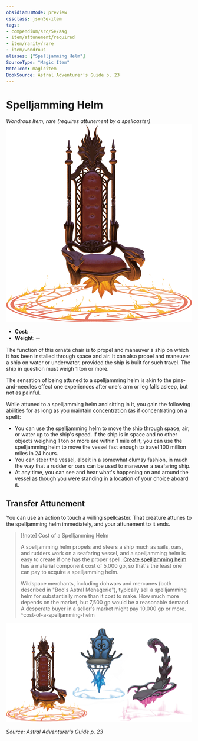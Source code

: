 ```yaml
---
obsidianUIMode: preview
cssclass: json5e-item
tags:
- compendium/src/5e/aag
- item/attunement/required
- item/rarity/rare
- item/wondrous
aliases: ["Spelljamming Helm"]
SourceType: "Magic Item"
NoteIcon: magicitem
BookSource: Astral Adventurer's Guide p. 23
---
```

# Spelljamming Helm
*Wondrous Item, rare (requires attunement by a spellcaster)*  
![](/3-Mechanics/CLI/items/img/spelljamming-helm.webp#right)  

- **Cost**: ⏤
- **Weight**: ⏤

The function of this ornate chair is to propel and maneuver a ship on which it has been installed through space and air. It can also propel and maneuver a ship on water or underwater, provided the ship is built for such travel. The ship in question must weigh 1 ton or more.

The sensation of being attuned to a spelljamming helm is akin to the pins-and-needles effect one experiences after one's arm or leg falls asleep, but not as painful.

While attuned to a spelljamming helm and sitting in it, you gain the following abilities for as long as you maintain [concentration](/3-Mechanics/CLI/rules/conditions.md#concentration) (as if concentrating on a spell):

- You can use the spelljamming helm to move the ship through space, air, or water up to the ship's speed. If the ship is in space and no other objects weighing 1 ton or more are within 1 mile of it, you can use the spelljamming helm to move the vessel fast enough to travel 100 million miles in 24 hours.  
- You can steer the vessel, albeit in a somewhat clumsy fashion, in much the way that a rudder or oars can be used to maneuver a seafaring ship.  
- At any time, you can see and hear what's happening on and around the vessel as though you were standing in a location of your choice aboard it.  

## Transfer Attunement

You can use an action to touch a willing spellcaster. That creature attunes to the spelljamming helm immediately, and your attunement to it ends.

> [!note] Cost of a Spelljamming Helm
> 
> A spelljamming helm propels and steers a ship much as sails, oars, and rudders work on a seafaring vessel, and a spelljamming helm is easy to create if one has the proper spell. [Create spelljamming helm](/3-Mechanics/CLI/spells/create-spelljamming-helm-aag.md) has a material component cost of 5,000 gp, so that's the least one can pay to acquire a spelljamming helm.
> 
> Wildspace merchants, including dohwars and mercanes (both described in "Boo's Astral Menagerie"), typically sell a spelljamming helm for substantially more than it cost to make. How much more depends on the market, but 7,500 gp would be a reasonable demand. A desperate buyer in a seller's market might pay 10,000 gp or more.
^cost-of-a-spelljamming-helm

![Three Examples of a Spelljamming Helm](/3-Mechanics/CLI/items/img/spelljamming-helms.webp#center)
 

*Source: Astral Adventurer's Guide p. 23*